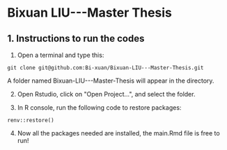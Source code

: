 # Bixuan LIU---Master Thesis
## 1. Instructions to run the codes
1. Open a terminal and type this:
```
git clone git@github.com:Bi-xuan/Bixuan-LIU---Master-Thesis.git
```
A folder named Bixuan-LIU---Master-Thesis will appear in the directory.

2. Open Rstudio, click on "Open Project...", and select the folder.

3. In R console, run the following code to restore packages:
```
renv::restore()
```
4. Now all the packages needed are installed, the main.Rmd file is free to run!
